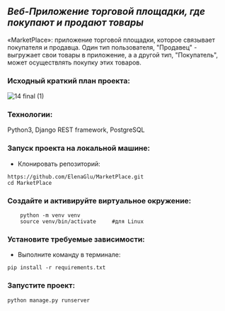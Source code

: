 ## _Веб-Приложение торговой площадки, где покупают и продают товары_

«MarketPlace»: приложение торговой площадки, которое связывает покупателя и продавца. Один тип пользователя, "Продавец" - выгружает свои товары в приложение, а а другой тип, "Покупатель", может осуществлять покупку этих товаров.

### Исходный краткий план проекта:

![14 final (1)](https://github.com/ElenaGlu/MarketPlace/assets/123466535/bbd7a2e3-ef3b-4796-b9cf-fdf56a3eb22b)

### Технологии:

Python3, Django REST framework, PostgreSQL

### Запуск проекта на локальной машине:

- Клонировать репозиторий:
```
https://github.com/ElenaGlu/MarketPlace.git
cd MarketPlace
```
### Создайте и активируйте виртуальное окружение:

```
    python -m venv venv
    source venv/bin/activate     #для Linux
```

### Установите требуемые зависимости:

- Выполните команду в терминале: 
```
pip install -r requirements.txt
```

### Запустите проект:

```
python manage.py runserver
```
